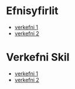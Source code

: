 #  Efnisyfirlit
- [verkefni 1](https://github.com/konni123/leikurMinn/blob/main/verkefni%202/konni.txt)
- [verkefni 2](https://www.mbl.is)
# Verkefni Skil
- [verkefni 1](https://github.com/konni123/leikurMinn/blob/main/verkefni1/skjal.md)
- [verkefni 2](https://github.com/konni123/leikurMinn/blob/main/verkefni1/leikjahonnun.docx)
